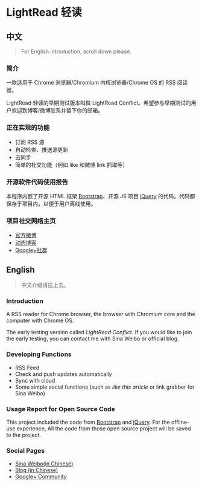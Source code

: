 # LightRead 轻读

## 中文

> For English introduction, scroll down please.

### 简介

一款适用于 Chrome 浏览器/Chromium 内核浏览器/Chrome OS 的 RSS 阅读器。

LightRead 轻读的早期测试版本叫做 LightRead Conflict。希望参与早期测试的用户欢迎到博客/微博联系并留下你的邮箱。

### 正在实现的功能

- 订阅 RSS 源
- 自动检查、推送源更新
- 云同步
- 简单的社交功能（例如 like 和微博 link 抓取等）

### 开源软件代码使用报告

本程序内嵌了开源 HTML 框架 [Bootstrap](https://github.com/twbs/bootstrap)、开源 JS 项目 [jQuery](https://github.com/jquery/jquery) 的代码。代码都保存于项目内，以便于用户离线使用。

### 项目社交网络主页

- [官方微博](http://weibo.com/imicewarrior)
- [动态博客](http://conflictrss.lofter.com)
- [Google+社群](https://plus.google.com/communities/113739848602058434859)

## English

> 中文介绍请拉上去。

### Introduction

A RSS reader for Chrome browser, the browser with Chromium core and the computer with Chrome OS.

The early testing version called *LightRead Conflict*. If you would like to join the early testing, you can contact me with Sina Weibo or official blog.

### Developing Functions

- RSS Feed
- Check and push updates automatically
- Sync with cloud
- Some simple social functions (such as *like this article* or link grabber for Sina Weibo)

### Usage Report for Open Source Code

This project included the code from [Bootstrap](https://github.com/twbs/bootstrap) and [jQuery](https://github.com/jquery/jquery). For the offline-use experience, All the code from those open source project will be saved to the project.

### Social Pages

- [Sina Weibo(in Chinese)](http://weibo.com/imicewarrior)
- [Blog (in Chinese)](http://conflictrss.lofter.com)
- [Google+ Community](https://plus.google.com/communities/113739848602058434859)